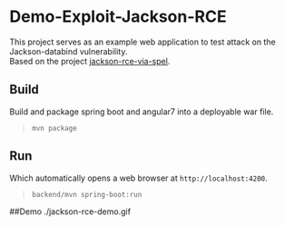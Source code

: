 # Demo-Exploit-Jackson-RCE
This project serves as an example web application to test attack on the Jackson-databind vulnerability.                                                                                                                                      
Based on the project [jackson-rce-via-spel](https://github.com/irsl/jackson-rce-via-spel).

## Build
Build and package spring boot and angular7 into a deployable war file.
> `mvn package`

## Run
Which automatically opens a web browser at `http://localhost:4200`. 
> `backend/mvn spring-boot:run`                                  

##Demo 
./jackson-rce-demo.gif
